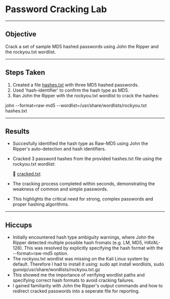 # Password Cracking Lab

---

## Objective 
Crack a set of sample MD5 hashed passwords using John the Ripper and the rockyou.txt wordlist.

---

## Steps Taken 

1. Created a file [hashes.txt](screenshots/hashes.txt) with three MD5 hashed passwords.
2. Used 'hash-identifier' to confirm the hash type as MD5.
3. Ran John the Ripper with the rockyou.txt wordlist to crack the hashes:

john --format=raw-md5 --wordlist=/usr/share/wordlists/rockyou.txt hashes.txt

---

## Results

- Succesfully identified the hash type as Raw-MD5 using John the Ripper's auto-detection and hash identifiers.
- Cracked 3 password hashes from the provided hashes.txt file using the rockyou.txt wordlist:

  💠 [cracked.txt](screenshots/cracked.txt)

- The cracking process completed within seconds, demonstrating the weakness of common and simple passwords.
- This highlights the critical need for strong, complex passwords and proper hashing algorithms. 

---

## Hiccups

- Initially encountered hash type ambiguity warnings, where John the Ripper detected multiple possible hash fromats (e.g. LM, MD5, HAVAL-128). This was resolved by explicitly specifying the hash format with the --format=raw-md5 option.
- The rockyou.txt wordlist was missing on the Kali Linux system by default. Therefore I had to install it using: sudo apt install wordlists, sudo gunxip/usr/share/wordlists/rockyou.txt.gz
- This showed me the importance of verifying wordlist paths and specifying correct hash formats to avoid cracking failures.
- I gained familiarity with John the Ripper's output commands and how to redirect cracked passwords into a seperate file for reporting.

